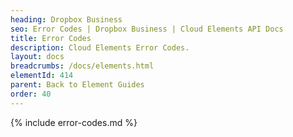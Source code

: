 ```yaml
---
heading: Dropbox Business
seo: Error Codes | Dropbox Business | Cloud Elements API Docs
title: Error Codes
description: Cloud Elements Error Codes.
layout: docs
breadcrumbs: /docs/elements.html
elementId: 414
parent: Back to Element Guides
order: 40
---
```


{% include error-codes.md %}
